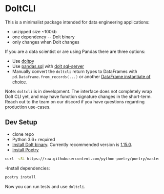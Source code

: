 # DoltCLI

This is a minimalist package intended for data engineering applications:

- unzipped size ~100kb
- one dependency -- Dolt binary
- only changes when Dolt changes

If you are a data scientist or are using Pandas there are three options:
- Use [doltpy](https://github.com/dolthub/doltpy)
- Use [pandas.sql](https://pandas.pydata.org/docs/reference/api/pandas.DataFrame.to_sql.html)
  with [dolt
  sql-server](https://docs.dolthub.com/interfaces/cli#dolt-sql-server)
- Manually convert the `doltcli` return types to DataFrames with
  `pd.Dataframe.from_records(...)` or another [DataFrame instantiate of
  choice](https://pandas.pydata.org/pandas-docs/version/0.18.1/generated/pandas.DataFrame.html).

Note: `doltcli` is in development. The interface does not
completely wrap Dolt CLI yet, and may have function signature changes in
the short-term. Reach out to the team on our discord if you have
questions regarding production use-cases.

## Dev Setup

- clone repo
- Python 3.6+ required
- [Install Dolt binary](https://docs.dolthub.com/getting-started/installation). Currently recommended version is [1.15.0](https://github.com/dolthub/dolt/releases/tag/v1.15.0).
- [Install Poetry](https://python-poetry.org/docs/#installation)
```bash
curl -sSL https://raw.githubusercontent.com/python-poetry/poetry/master/get-poetry.py | python -
```
 -Install dependencies:
```bash
poetry install
```

Now you can run tests and use `doltcli`.
